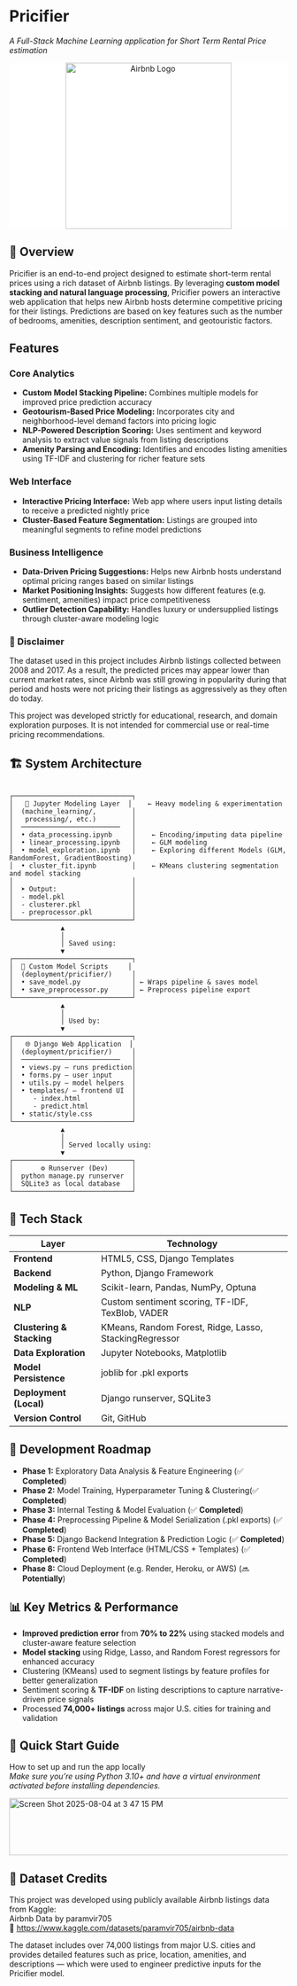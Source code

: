 # **Pricifier**             
*A Full-Stack Machine Learning application for Short Term Rental Price estimation*  

<div align="center" style="background-color: white;">
  <img src="https://upload.wikimedia.org/wikipedia/commons/thumb/6/69/Airbnb_Logo_Bélo.svg/2560px-Airbnb_Logo_Bélo.svg.png" alt="Airbnb Logo" width="300"/>
</div>



## **📌 Overview**
Pricifier is an end-to-end project designed to estimate short-term rental prices using a rich dataset of Airbnb listings. By leveraging **custom model stacking and natural language processing**, Pricifier powers an interactive web application that helps new Airbnb hosts determine competitive pricing for their listings. Predictions are based on key features such as the number of bedrooms, amenities, description sentiment, and geotouristic factors.

## Features

### Core Analytics
- **Custom Model Stacking Pipeline:** Combines multiple models for improved price prediction accuracy  
- **Geotourism-Based Price Modeling:** Incorporates city and neighborhood-level demand factors into pricing logic  
- **NLP-Powered Description Scoring:** Uses sentiment and keyword analysis to extract value signals from listing descriptions  
- **Amenity Parsing and Encoding:** Identifies and encodes listing amenities using TF-IDF and clustering for richer feature sets

### Web Interface
- **Interactive Pricing Interface:** Web app where users input listing details to receive a predicted nightly price
- **Cluster-Based Feature Segmentation:** Listings are grouped into meaningful segments to refine model predictions

### Business Intelligence
- **Data-Driven Pricing Suggestions:** Helps new Airbnb hosts understand optimal pricing ranges based on similar listings
- **Market Positioning Insights:** Suggests how different features (e.g. sentiment, amenities) impact price competitiveness  
- **Outlier Detection Capability:** Handles luxury or undersupplied listings through cluster-aware modeling logic  
 
### **📌 Disclaimer**
The dataset used in this project includes Airbnb listings collected between 2008 and 2017. As a result, the predicted prices may appear lower than current market rates, since Airbnb was still growing in popularity during that period and hosts were not pricing their listings as aggressively as they often do today.  <br>

This project was developed strictly for educational, research, and domain exploration purposes. It is not intended for commercial use or real-time pricing recommendations. <br>

## **🏗 System Architecture**
```

┌──────────────────────────────┐
│   🧪 Jupyter Modeling Layer  │    ← Heavy modeling & experimentation
│  (machine_learning/,         │
│   processing/, etc.)         │
│  ─────────────────────────   │
│  • data_processing.ipynb     │    ← Encoding/imputing data pipeline   
│  • linear_processing.ipynb   │    ← GLM modeling  
│  • model_exploration.ipynb   │    ← Exploring different Models (GLM, RandomForest, GradientBoosting)
│  • cluster_fit.ipynb         │    ← KMeans clustering segmentation and model stacking  
│                              │
│  ➤ Output:                   │
│  - model.pkl                 │
│  - clusterer.pkl             │
│  - preprocessor.pkl          │
└──────────────────────────────┘
             ▲
             │
             │ Saved using:
             ▼
┌──────────────────────────────┐
│  🔧 Custom Model Scripts     │
│  (deployment/pricifier/)     │
│  • save_model.py             │ ← Wraps pipeline & saves model  
│  • save_preprocessor.py      │ ← Preprocess pipeline export  
└──────────────────────────────┘
             ▲
             │
             │ Used by:
             ▼
┌──────────────────────────────┐
│   🌐 Django Web Application  │
│  (deployment/pricifier/)     │
│  ─────────────────────────   │
│  • views.py – runs prediction│
│  • forms.py – user input     │
│  • utils.py – model helpers  │
│  • templates/ – frontend UI  │
│     - index.html             │
│     - predict.html           │
│  • static/style.css          │
└──────────────────────────────┘
             ▲
             │
             │ Served locally using:
             ▼
┌──────────────────────────────┐
│       ⚙ Runserver (Dev)      │
│  python manage.py runserver  │
│  SQLite3 as local database   │
└──────────────────────────────┘

```


## **📐 Tech Stack**

| **Layer**           | **Technology** |
|---------------------|----------------|
| **Frontend**        | HTML5, CSS, Django Templates |
| **Backend**         | Python, Django Framework |
| **Modeling & ML**        | Scikit-learn, Pandas, NumPy, Optuna |
| **NLP**        | Custom sentiment scoring, TF-IDF, TexBlob, VADER |
| **Clustering & Stacking**    | KMeans, Random Forest, Ridge, Lasso, StackingRegressor |
| **Data Exploration** | Jupyter Notebooks, Matplotlib |
| **Model Persistence** | joblib for .pkl exports |
| **Deployment (Local)**      | Django runserver, SQLite3 |
| **Version Control**      | Git, GitHub |


## **📅 Development Roadmap**

- **Phase 1:** Exploratory Data Analysis & Feature Engineering (✅ **Completed**)
- **Phase 2:** Model Training, Hyperparameter Tuning & Clustering(✅ **Completed**)
- **Phase 3:** Internal Testing & Model Evaluation (✅ **Completed**)
- **Phase 4:** Preprocessing Pipeline & Model Serialization (.pkl exports) (✅ **Completed**)
- **Phase 5:** Django Backend Integration & Prediction Logic (✅ **Completed**)
- **Phase 6:** Frontend Web Interface (HTML/CSS + Templates) (✅ **Completed**)
- **Phase 8:** Cloud Deployment (e.g. Render, Heroku, or AWS) (🔜 **Potentially**)

## **📊 Key Metrics & Performance**
- **Improved prediction error** from **70% to 22%** using stacked models and cluster-aware feature selection
- **Model stacking** using Ridge, Lasso, and Random Forest regressors for enhanced accuracy
- Clustering (KMeans) used to segment listings by feature profiles for better generalization
- Sentiment scoring & **TF-IDF** on listing descriptions to capture narrative-driven price signals
- Processed **74,000+ listings** across major U.S. cities for training and validation

## **🚀 Quick Start Guide**
How to set up and run the app locally <br>
*Make sure you’re using Python 3.10+ and have a virtual environment activated before installing dependencies.* <br>
  
<img width="516" height="103" alt="Screen Shot 2025-08-04 at 3 47 15 PM" src="https://github.com/user-attachments/assets/12c692a9-3475-429f-85f7-970f0d8dc8d8" />

## **📂 Dataset Credits**
This project was developed using publicly available Airbnb listings data from Kaggle: <br>
Airbnb Data by paramvir705 <br>
🔗 https://www.kaggle.com/datasets/paramvir705/airbnb-data <br>

The dataset includes over 74,000 listings from major U.S. cities and provides detailed features such as price, location, amenities, and descriptions — which were used to engineer predictive inputs for the Pricifier model.


